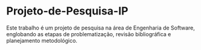 # Projeto-de-Pesquisa-IP
Este trabalho é um projeto de pesquisa na área de Engenharia de Software, englobando as etapas de problematização, revisão bibliográfica e planejamento metodológico. 
